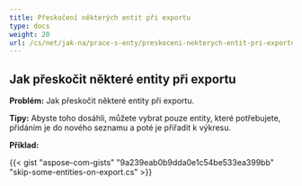 ```yaml
---
title: Přeskočení některých entit při exportu
type: docs
weight: 20
url: /cs/net/jak-na/prace-s-enty/preskoceni-nekterych-entit-pri-exportu
---
```



## **Jak přeskočit některé entity při exportu**

**Problém:** Jak přeskočit některé entity při exportu.

**Tipy:** Abyste toho dosáhli, můžete vybrat pouze entity, které potřebujete, přidáním je do nového seznamu a poté je přiřadit k výkresu.

**Příklad:**

{{< gist "aspose-com-gists" "9a239eab0b9dda0e1c54be533ea399bb" "skip-some-entities-on-export.cs" >}}
